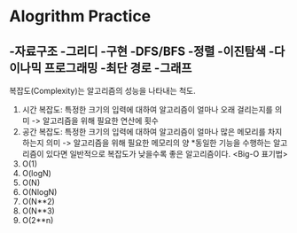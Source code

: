 # Alogrithm Practice
-자료구조
-그리디
-구현
-DFS/BFS
-정렬
-이진탐색
-다이나믹 프로그래밍
-최단 경로
-그래프
------------------------------------------------------------------------------------------
복잡도(Complexity)는 알고리즘의 성능을 나타내는 척도.
1. 시간 복잡도: 특정한 크기의 입력에 대하여 알고리즘이 얼마나 오래 걸리는지를 의미 -> 알고리즘을 위해 필요한 연산에 횟수
2. 공간 복잡도: 특정한 크기의 입력에 대하여 알고리즘이 얼마나 많은 메모리를 차지하는지 의미 -> 알고리즘을 위해 필요한 메모리의 양
*동일한 기능을 수행하는 알고리즘이 있다면 일반적으로 복잡도가 낮을수록 좋은 알고리즘이다.
<Big-O 표기법>
1. O(1)
2. O(logN)
3. O(N)
4. O(NlogN)
5. O(N**2)
6. O(N**3)
7. O(2**n)

